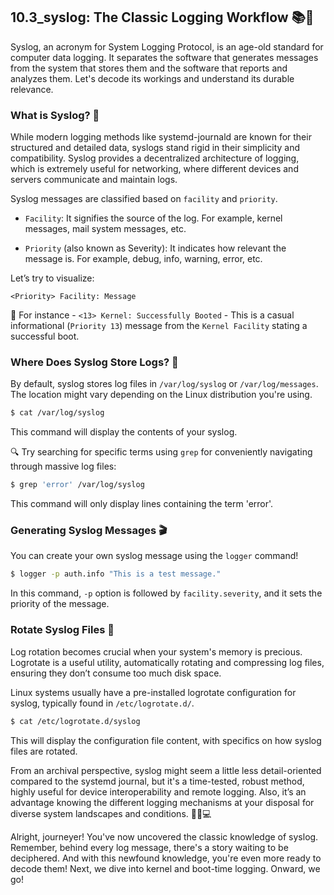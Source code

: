 ## 10.3_syslog: The Classic Logging Workflow 📚👴

Syslog, an acronym for System Logging Protocol, is an age-old standard for computer data logging. It separates the software that generates messages from the system that stores them and the software that reports and analyzes them. Let's decode its workings and understand its durable relevance. 

### What is Syslog? 🧐

While modern logging methods like systemd-journald are known for their structured and detailed data, syslogs stand rigid in their simplicity and compatibility. Syslog provides a decentralized architecture of logging, which is extremely useful for networking, where different devices and servers communicate and maintain logs. 

Syslog messages are classified based on `facility` and `priority`.

- `Facility`: It signifies the source of the log. For example, kernel messages, mail system messages, etc.

- `Priority` (also known as Severity): It indicates how relevant the message is. For example, debug, info, warning, error, etc.

Let’s try to visualize:
```
<Priority> Facility: Message
```

📖 For instance - `<13> Kernel: Successfully Booted` - This is a casual informational (`Priority 13`) message from the `Kernel Facility` stating a successful boot.

### Where Does Syslog Store Logs? 📍

By default, syslog stores log files in `/var/log/syslog` or `/var/log/messages`. The location might vary depending on the Linux distribution you're using.

```bash
$ cat /var/log/syslog
```

This command will display the contents of your syslog.

🔍 Try searching for specific terms using `grep` for conveniently navigating through massive log files:

```bash
$ grep 'error' /var/log/syslog
```

This command will only display lines containing the term 'error'.

### Generating Syslog Messages 🎬

You can create your own syslog message using the `logger` command!

```bash
$ logger -p auth.info "This is a test message."
```

In this command, `-p` option is followed by `facility.severity`, and it sets the priority of the message.

### Rotate Syslog Files 🔄

Log rotation becomes crucial when your system's memory is precious. Logrotate is a useful utility, automatically rotating and compressing log files, ensuring they don’t consume too much disk space.

Linux systems usually have a pre-installed logrotate configuration for syslog, typically found in `/etc/logrotate.d/`.

```bash
$ cat /etc/logrotate.d/syslog
```

This will display the configuration file content, with specifics on how syslog files are rotated.

From an archival perspective, syslog might seem a little less detail-oriented compared to the systemd journal, but it's a time-tested, robust method, highly useful for device interoperability and remote logging. Also, it’s an advantage knowing the different logging mechanisms at your disposal for diverse system landscapes and conditions. 🌻🌲💻

Alright, journeyer! You've now uncovered the classic knowledge of syslog. Remember, behind every log message, there's a story waiting to be deciphered. And with this newfound knowledge, you're even more ready to decode them! Next, we dive into kernel and boot-time logging. Onward, we go!